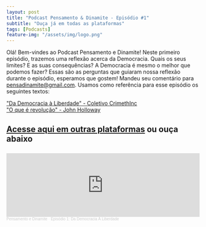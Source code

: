 ```yaml
---
layout: post
title: "Podcast Pensamento & Dinamite - Episódio #1"
subtitle: "Ouça já em todas as plataformas"
tags: [Podcasts]
feature-img: "/assets/img/logo.png"
---
```

Olá! Bem-vindes ao Podcast Pensamento e Dinamite! Neste primeiro episódio, trazemos uma reflexão acerca da Democracia. Quais os seus limites? E as suas consequências? A Democracia é mesmo o melhor que podemos fazer? Essas são as perguntas que guiaram nossa reflexão durante o episódio, esperamos que gostem! Mandeu seu comentário para <a href="mailto:pensadinamite@gmail.com">pensadinamite@gmail.com</a>. Usamos como referência para esse episódio os seguintes textos:

<a href="https://crimepensar.noblogs.org/files/2017/11/democracia-livro-web.pdf">"Da Democracia à Liberdade" - Coletivo CrimethInc</a><br>
<a href="http://www.johnholloway.com.mx/2011/07/31/%C2%BFque-es-revolucion/">"O que é revolução" - John Holloway</a>

<p><h2><a href="https://linklist.bio/pensadinamite">Acesse aqui em outras plataformas</a> ou ouça abaixo<br><br>

<iframe width="100%" height="166" scrolling="no" frameborder="no" allow="autoplay" src="https://w.soundcloud.com/player/?url=https%3A//api.soundcloud.com/tracks/933243505&color=%231a1618&auto_play=false&hide_related=false&show_comments=true&show_user=true&show_reposts=false&show_teaser=true"></iframe><div style="font-size: 10px; color: #cccccc;line-break: anywhere;word-break: normal;overflow: hidden;white-space: nowrap;text-overflow: ellipsis; font-family: Interstate,Lucida Grande,Lucida Sans Unicode,Lucida Sans,Garuda,Verdana,Tahoma,sans-serif;font-weight: 100;"><a href="https://soundcloud.com/pensadinamite" title="Pensamento e Dinamite" target="_blank" style="color: #cccccc; text-decoration: none;">Pensamento e Dinamite</a> · <a href="https://soundcloud.com/pensadinamite/democracia" title="Episódio 1: Da Democracia À Liberdade" target="_blank" style="color: #cccccc; text-decoration: none;">Episódio 1: Da Democracia À Liberdade</a></div>